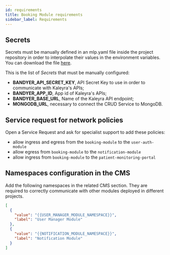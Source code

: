 ```yaml
---
id: requirements
title: Booking Module requirements
sidebar_label: Requirements
---
```




## Secrets

Secrets must be manually defined in an mlp.yaml file inside the project repository in order to interpolate their values in the environment variables. You can download the file <a download target="_blank" href="/docs_files_to_download/booking-module/mlp.yaml">here</a>.

This is the list of *Secrets* that must be manually configured:

- **BANDYER_API_SECRET_KEY**, API Secret Key to use in order to communicate with Kaleyra's APIs;
- **BANDYER_APP_ID**, App id of Kaleyra's APIs;
- **BANDYER_BASE_URL**, Name of the Kaleyra API endpoint;
- **MONGODB_URL**, necessary to connect the CRUD Service to MongoDB.

## Service request for network policies

Open a Service Request and ask for specialist support to add these policies:

- allow ingress and egress from the `booking-module` to the `user-auth-module`
- allow egress from `booking-module` to the `notification-module`
- allow ingress from `booking-module` to the `patient-monitoring-portal`

## Namespaces configuration in the CMS

Add the following namespaces in the related CMS section. They are required to correctly communicate with other modules deployed in different projects.

```json
[
  {
    "value": "{{USER_MANAGER_MODULE_NAMESPACE}}",
    "label": "User Manager Module"
  },
  {
    "value": "{{NOTIFICATION_MODULE_NAMESPACE}}",
    "label": "Notification Module"
  }
]
```
